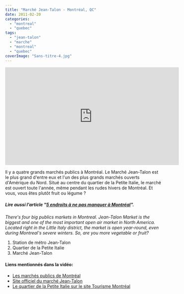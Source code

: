 ```yaml
---
title: "Marché Jean-Talon - Montréal, QC"
date: 2011-02-20
categories: 
  - "montreal"
  - "quebec"
tags: 
  - "jean-talon"
  - "marche"
  - "montreal"
  - "quebec"
coverImage: "Sans-titre-4.jpg"
---
```


<iframe src="https://www.youtube.com/embed/GKJTPE7EpMc" width="560" height="315" frameborder="0" allowfullscreen="allowfullscreen"></iframe>

Il y a quatre grands marchés publics à Montréal. Le Marché Jean-Talon est le plus grand d'entre eux et l'un des plus grands marchés ouverts d'Amérique du Nord. Situé au centre du quartier de la Petite Italie, le marché est ouvert toute l'année, même pendant les rudes hivers de Montréal. Et vous, vous êtes plutôt fruit ou légume ?

##### Lire aussi l'article "[5 endroits à ne pas manquer à Montréal](https://www.noteauvoyageur.eu/5-endroits-a-ne-pas-manquer-a-montreal/)".

_There's four big publics markets in Montreal. Jean-Talon Market is the biggest and one of the most important open air market in North America. Located right in the Little Italy district, the market is open year-round, even during Montreal's severe winters. So, are you more vegetable or fruit?_

1. Station de métro Jean-Talon
2. Quartier de la Petite Italie
3. Marché Jean-Talon

#### Liens mentionnés dans la vidéo:

- [Les marchés publics de Montréal](http://www.marchespublics-mtl.com/)
- [Site officiel du marché Jean-Talon](http://www.marche-jean-talon.com/)
- [Le quartier de la Petite Italie sur le site Tourisme Montréal](http://www.tourisme-montreal.org/Decouvrez-montreal/Vie-de-quartier/Petite-Italie)
